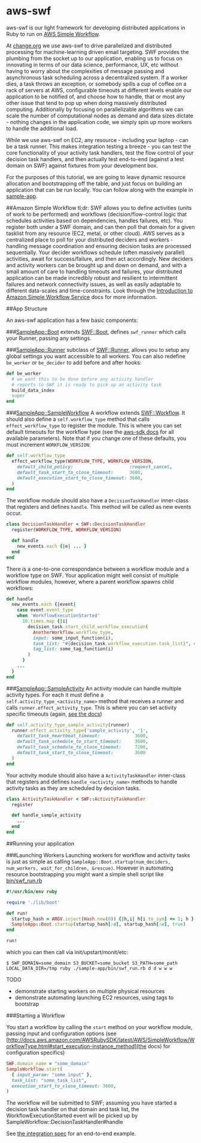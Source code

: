 aws-swf
==========

aws-swf is our light framework for developing distributed applications in Ruby to run on [AWS Simple Workflow](http://aws.amazon.com/swf/).

At [change.org](http://www.change.org) we use aws-swf to drive parallelized and distributed processing for machine-learning driven email targeting. SWF provides the plumbing from the socket up to our application, enabling us to focus on innovating in terms of our data science, performance, UX, etc without having to worry about the complexities of message passing and asynchronous task scheduling across a decentralized system. If a worker dies, a task throws an exception, or somebody spills a cup of coffee on a rack of servers at AWS, configurable timeouts at different levels enable our application to be notified of, and choose how to handle, that or most any other issue that tend to pop up when doing massively distributed computing. Additionally by focusing on parallelizable algorithms we can scale the number of computational nodes as demand and data sizes dictate - nothing changes in the application code, we simply spin up more workers to handle the additional load.

While we use aws-swf on EC2, any resource - including your laptop - can be a task runner. This makes integration testing a breeze - you can test the core functionality of your activity task handlers, test the flow control of your decision task handlers, and then actually test end-to-end (against a test domain on SWF) against fixtures from your development box.

For the purposes of this tutorial, we are going to leave dynamic resource allocation and bootstrapping off the table, and just focus on building an application that can be run locally. You can follow along with the example in [sample-app](sample-app/).

##Amazon Simple Workflow
tl;dr: SWF allows you to define activities (units of work to be performed) and workflows (decision/flow-control logic that schedules activities based on dependencies, handles failures, etc). You register both under a SWF domain, and can then poll that domain for a given tasklist from any resource (EC2, metal, or other cloud). AWS serves as a centralized place to poll for your distributed deciders and workers - handling message coordination and ensuring decision tasks are processed sequentially. Your decider workflows schedule (often massively parallel) activities, await for success/failure, and then act accordingly. New deciders and activity workers can be brought up and down on demand, and with a small amount of care to handling timeouts and failures, your distributed application can be made incredibly robust and resilient to intermittent failures and network connectivity issues, as well as easily adaptable to different data-scales and time-constraints. Look through the [Introduction to Amazon Simple Workflow Service](http://docs.aws.amazon.com/amazonswf/latest/developerguide/swf-dg-intro-to-swf.html) docs for more information.

##App Structure

An aws-swf application has a few basic components:


###[SampleApp::Boot](sample-app/lib/boot.rb)
extends [SWF::Boot](lib/swf/boot.rb), defines `swf_runner` which calls your Runner, passing any settings.

###[SampleApp::Runner](sample-app/lib/runner.rb)
subclass of [SWF::Runner](lib/swf/runner.rb), allows you to setup any global settings you want accessible to all workers. You can also redefine `be_worker` or `be_decider` to add before and after hooks:

```ruby
def be_worker
  # we want this to be done before any activity handler
  # reports to SWF it is ready to pick up an activity task
  build_data_index
  super
end
```

###[SampleApp::SampleWorkflow](sample-app/lib/sample_workflow.rb)
A workflow extends [SWF::Workflow](lib/workflows.rb). It should also define a `self.workflow_type` method that calls `effect_workflow_type` to register the module. This is where you can set default timeouts for the workflow type (see the [aws-sdk docs](http://docs.aws.amazon.com/AWSRubySDK/latest/AWS/SimpleWorkflow/WorkflowType.html) for all available parameters). Note that if you change one of these defaults, you must increment `WORKFLOW_VERSION`:

```ruby
def self.workflow_type
  effect_workflow_type(WORKFLOW_TYPE, WORKFLOW_VERSION,
    default_child_policy:                     :request_cancel,
    default_task_start_to_close_timeout:      3600,
    default_execution_start_to_close_timeout: 3600,
  )
end
```


The workflow module should also have a `DecisionTaskHandler` inner-class that registers and defines `handle`. This method will be called as new events occur.

```ruby
class DecisionTaskHandler < SWF::DecisionTaskHandler
  register(WORKFLOW_TYPE, WORKFLOW_VERSION)

  def handle
    new_events.each {|e| ... }
  end
end
```

There is a one-to-one correspondance between a workflow module and a workflow type on SWF. Your application might well consist of multiple workflow modules, however, where a parent workflow spawns child workflows:

```ruby
def handle
  new_events.each {|event|
    case event.event_type
    when 'WorkflowExecutionStarted'
      10.times.map {|i|
        decision_task.start_child_workflow_execution(
          AnotherWorkflow.workflow_type,
          input: some_input_function(i),
          task_list: "#{decision_task.workflow_execution.task_list}", # or change the task-list if you want, e.g., different hardware to pick up this child workflow
          tag_list: some_tag_function(i)
        )
      }
    ...
  }
end
```

###[SampleApp::SampleActivity](sample-app/lib/sample_activity.rb)
An activity module can handle multiple activity types. For each it must define a `self.activity_type_<activity_name>` method that receives a runner and calls `runner.effect_activity_type`. This is where you can set activity specific timeouts (again, [see the docs](http://docs.aws.amazon.com/AWSRubySDK/latest/AWS/SimpleWorkflow/ActivityType.html))

```ruby
def self.activity_type_sample_activity(runner)
  runner.effect_activity_type('sample_activity', '1',
    default_task_heartbeat_timeout:             3600,
    default_task_schedule_to_start_timeout:     3600,
    default_task_schedule_to_close_timeout:     7200,
    default_task_start_to_close_timeout:        3600
  )
end
```

Your activity module should also have a `ActivityTaskHandler` inner-class that registers and defines `handle_<activity_name>` methods to handle activity tasks as they are scheduled by decision tasks.

```ruby
class ActivityTaskHandler < SWF::ActivityTaskHandler
  register

  def handle_sample_activity
    ...
  end
end
```

##Running your application

###Launching Workers
Launching workers for workflow and activity tasks is just as simple as calling `SampleApp::Boot.startup(num_deciders, num_workers, wait_for_children, &rescue)`. However in automating resource bootstrapping you might want a simple shell script like [bin/swf_run.rb](sample-app/bin/swf_run.rb)

```ruby
#!/usr/bin/env ruby

require './lib/boot'

def run!
  startup_hash = ARGV.inject(Hash.new(0)) {|h,i| h[i.to_sym] += 1; h }
  SampleApp::Boot.startup(startup_hash[:d], startup_hash[:w], true)
end

run!
```

which you can then call via init/upstart/monit/etc:

```
$ SWF_DOMAIN=some_domain S3_BUCKET=some_bucket S3_PATH=some_path LOCAL_DATA_DIR=/tmp ruby ./sample-app/bin/swf_run.rb d d w w w
```

TODO
- demonstrate starting workers on multiple physical resources
- demonstrate automating launching EC2 resources, using tags to bootstrap


###Starting a Workflow

You start a workflow by calling the `start` method on your workflow module, passing input and configuration options (see [http://docs.aws.amazon.com/AWSRubySDK/latest/AWS/SimpleWorkflow/WorkflowType.html#start_execution-instance_method](the docs) for configuration specifics)

```ruby
SWF.domain_name = "some_domain"
SampleWorkflow.start(
  { input_param: "some input" },
  task_list: "some_task_list",
  execution_start_to_close_timeout: 3600,
)
```

The workflow will be submitted to SWF; assuming you have started a decision task handler on that domain and task list, the WorkflowExecutionStarted event will be picked up by SampleWorkflow::DecisionTaskHandler#handle

See [the integration spec](sample-app/spec/integration/sample_workflow_spec.rb) for an end-to-end example.
